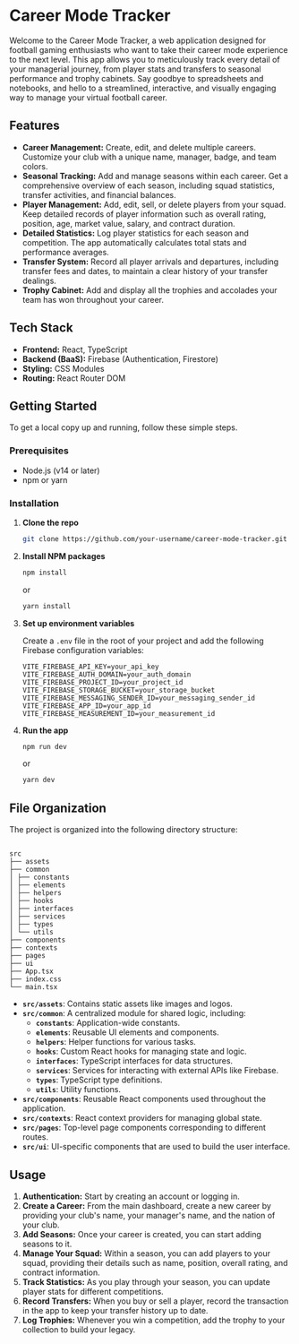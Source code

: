 # Career Mode Tracker


Welcome to the Career Mode Tracker, a web application designed for football gaming enthusiasts who want to take their career mode experience to the next level. This app allows you to meticulously track every detail of your managerial journey, from player stats and transfers to seasonal performance and trophy cabinets. Say goodbye to spreadsheets and notebooks, and hello to a streamlined, interactive, and visually engaging way to manage your virtual football career.

## Features

- **Career Management:** Create, edit, and delete multiple careers. Customize your club with a unique name, manager, badge, and team colors.
- **Seasonal Tracking:** Add and manage seasons within each career. Get a comprehensive overview of each season, including squad statistics, transfer activities, and financial balances.
- **Player Management:** Add, edit, sell, or delete players from your squad. Keep detailed records of player information such as overall rating, position, age, market value, salary, and contract duration.
- **Detailed Statistics:** Log player statistics for each season and competition. The app automatically calculates total stats and performance averages.
- **Transfer System:** Record all player arrivals and departures, including transfer fees and dates, to maintain a clear history of your transfer dealings.
- **Trophy Cabinet:** Add and display all the trophies and accolades your team has won throughout your career.

## Tech Stack

- **Frontend:** React, TypeScript
- **Backend (BaaS):** Firebase (Authentication, Firestore)
- **Styling:** CSS Modules
- **Routing:** React Router DOM

## Getting Started

To get a local copy up and running, follow these simple steps.

### Prerequisites

- Node.js (v14 or later)
- npm or yarn

### Installation

1.  **Clone the repo**
    ```sh
    git clone https://github.com/your-username/career-mode-tracker.git
    ```
2.  **Install NPM packages**
    ```sh
    npm install
    ```
    or
    ```sh
    yarn install
    ```
3.  **Set up environment variables**

    Create a `.env` file in the root of your project and add the following Firebase configuration variables:

    ```
    VITE_FIREBASE_API_KEY=your_api_key
    VITE_FIREBASE_AUTH_DOMAIN=your_auth_domain
    VITE_FIREBASE_PROJECT_ID=your_project_id
    VITE_FIREBASE_STORAGE_BUCKET=your_storage_bucket
    VITE_FIREBASE_MESSAGING_SENDER_ID=your_messaging_sender_id
    VITE_FIREBASE_APP_ID=your_app_id
    VITE_FIREBASE_MEASUREMENT_ID=your_measurement_id
    ```

4.  **Run the app**
    ```sh
    npm run dev
    ```
    or
    ```sh
    yarn dev
    ```

## File Organization

The project is organized into the following directory structure:

```

src
├── assets
├── common
│ ├── constants
│ ├── elements
│ ├── helpers
│ ├── hooks
│ ├── interfaces
│ ├── services
│ ├── types
│ └── utils
├── components
├── contexts
├── pages
├── ui
├── App.tsx
├── index.css
└── main.tsx

```

- **`src/assets`**: Contains static assets like images and logos.
- **`src/common`**: A centralized module for shared logic, including:
  - **`constants`**: Application-wide constants.
  - **`elements`**: Reusable UI elements and components.
  - **`helpers`**: Helper functions for various tasks.
  - **`hooks`**: Custom React hooks for managing state and logic.
  - **`interfaces`**: TypeScript interfaces for data structures.
  - **`services`**: Services for interacting with external APIs like Firebase.
  - **`types`**: TypeScript type definitions.
  - **`utils`**: Utility functions.
- **`src/components`**: Reusable React components used throughout the application.
- **`src/contexts`**: React context providers for managing global state.
- **`src/pages`**: Top-level page components corresponding to different routes.
- **`src/ui`**: UI-specific components that are used to build the user interface.

## Usage

1.  **Authentication:** Start by creating an account or logging in.
2.  **Create a Career:** From the main dashboard, create a new career by providing your club's name, your manager's name, and the nation of your club.
3.  **Add Seasons:** Once your career is created, you can start adding seasons to it.
4.  **Manage Your Squad:** Within a season, you can add players to your squad, providing their details such as name, position, overall rating, and contract information.
5.  **Track Statistics:** As you play through your season, you can update player stats for different competitions.
6.  **Record Transfers:** When you buy or sell a player, record the transaction in the app to keep your transfer history up to date.
7.  **Log Trophies:** Whenever you win a competition, add the trophy to your collection to build your legacy.
